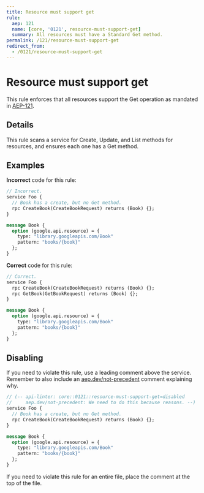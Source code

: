 ```yaml
---
title: Resource must support get
rule:
  aep: 121
  name: [core, '0121', resource-must-support-get]
  summary: All resources must have a Standard Get method.
permalink: /121/resource-must-support-get
redirect_from:
  - /0121/resource-must-support-get
---
```


# Resource must support get

This rule enforces that all resources support the Get operation as mandated in
[AEP-121][].

## Details

This rule scans a service for Create, Update, and List methods for resources,
and ensures each one has a Get method.

## Examples

**Incorrect** code for this rule:

```proto
// Incorrect.
service Foo {
  // Book has a create, but no Get method.
  rpc CreateBook(CreateBookRequest) returns (Book) {};
}

message Book {
  option (google.api.resource) = {
    type: "library.googleapis.com/Book"
    pattern: "books/{book}"
  };
}
```

**Correct** code for this rule:

```proto
// Correct.
service Foo {
  rpc CreateBook(CreateBookRequest) returns (Book) {};
  rpc GetBook(GetBookRequest) returns (Book) {};
}

message Book {
  option (google.api.resource) = {
    type: "library.googleapis.com/Book"
    pattern: "books/{book}"
  };
}
```

## Disabling

If you need to violate this rule, use a leading comment above the service.
Remember to also include an [aep.dev/not-precedent][] comment explaining why.

```proto
// (-- api-linter: core::0121::resource-must-support-get=disabled
//     aep.dev/not-precedent: We need to do this because reasons. --)
service Foo {
  // Book has a create, but no Get method.
  rpc CreateBook(CreateBookRequest) returns (Book) {};
}

message Book {
  option (google.api.resource) = {
    type: "library.googleapis.com/Book"
    pattern: "books/{book}"
  };
}
```

If you need to violate this rule for an entire file, place the comment at the
top of the file.

[aep-121]: https://aep.dev/121
[aep.dev/not-precedent]: https://aep.dev/not-precedent